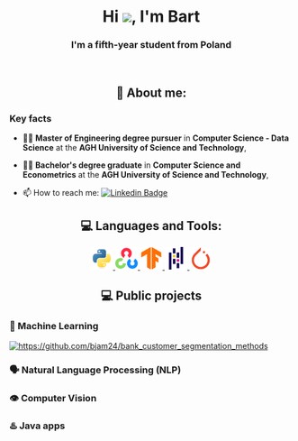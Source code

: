 <h1 align="center">Hi <img src="https://raw.githubusercontent.com/MartinHeinz/MartinHeinz/master/wave.gif" width="30px">, I'm Bart</h1>

<h3 align="center">I'm a fifth-year student from Poland</h3>

<br>
<h2 align="center">👨 About me:</h2>

<h3>Key facts</h3>

- 👨‍🎓 **Master of Engineering degree pursuer** in **Computer Science - Data Science** at the **AGH University of Science and Technology**,

- 👨‍🎓 **Bachelor's degree graduate** in **Computer Science and Econometrics** at the **AGH University of Science and Technology**,
  
- 📫 How to reach me: [![Linkedin Badge](https://img.shields.io/badge/-bjam24-blue?style=flat&logo=Linkedin&logoColor=white)](https://www.linkedin.com/in/bartlomiej-jamiolkowski-4711531a2/)

<h2 align="center">💻 Languages and Tools:</h2>

<div align="center">
<a href="https://www.python.org/" target="_blank" rel="noreferrer"> <img src="https://github.com/devicons/devicon/blob/master/icons/python/python-original.svg" alt="python" width="40" height="40"/> </a> 
<a href="https://opencv.org/" target="_blank" rel="noreferrer"> <img src="https://github.com/devicons/devicon/blob/master/icons/opencv/opencv-original.svg" alt="opencv" width="40" height="40"/> </a> 
<a href="https://www.tensorflow.org/?hl=pl"> <img src="https://github.com/devicons/devicon/blob/master/icons/tensorflow/tensorflow-original.svg" alt="opencv" width="40" height="40"/> </a> 
<a href="https://pandas.pydata.org/" target="_blank" rel="noreferrer"> <img src="https://github.com/devicons/devicon/blob/master/icons/pandas/pandas-original.svg" alt="pandas" width="40" height="40"/> </a> 
<a href="https://pytorch.org/" target="_blank" rel="noreferrer"> <img src="https://github.com/devicons/devicon/blob/master/icons/pytorch/pytorch-original.svg" alt="pytorch" width="40" height="40"/> </a> 
</div>

<h2 align="center">💻 Public projects</h2>

<h3>🤖 Machine Learning</h2>

<div>
  <a href="https://github.com/bjam24/bank_customer_segmentation_methods">
    <picture>
      <source media="(prefers-color-scheme: dark)" width="279px" srcset="https://github-readme-stats.vercel.app/api/pin/?username=bjam24&repo=bank_customer_segmentation_methods&bg_color=0d1117&hide_border=true&text_color=e7e7e8&title_color=bbb" />
      <img width="279px" alt="https://github.com/bjam24/bank_customer_segmentation_methods" src="https://github-readme-stats.vercel.app/api/pin/?username=bjam24&repo=bank_customer_segmentation_methods&hide_border=true&title_color=222" />
    </picture>
  </a>
</div>

<h3>🗣️ Natural Language Processing (NLP)</h2>

<h3>👁️ Computer Vision</h2>



<h3>♨️ Java apps</h2>

